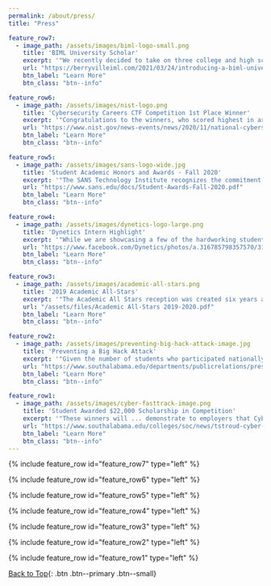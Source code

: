 ```yaml
---
permalink: /about/press/
title: "Press"

feature_row7:
  - image_path: /assets/images/biml-logo-small.png
    title: 'BIML University Scholar'
    excerpt: '"We recently decided to take on three college and high school interns to provide a bridge to academia and to inculcate young minds early in the intricacies of machine learning security."'
    url: "https://berryvilleiml.com/2021/03/24/introducing-a-biml-university-scholar/"
    btn_label: "Learn More"
    btn_class: "btn--info"

feature_row6:
  - image_path: /assets/images/nist-logo.png
    title: 'Cybersecurity Careers CTF Competition 1st Place Winner'
    excerpt: '"Congratulations to the winners, who scored highest in areas such as cryptography, networking, trivia, cybersecurity careers, web applications, reconnaissance, and more!"'
    url: "https://www.nist.gov/news-events/news/2020/11/national-cybersecurity-career-awareness-week-recap"
    btn_label: "Learn More"
    btn_class: "btn--info"

feature_row5:
  - image_path: /assets/images/sans-logo-wide.jpg
    title: 'Student Academic Honors and Awards - Fall 2020'
    excerpt: '"The SANS Technology Institute recognizes the commitment to excellence of our highest achieving students and bestows recognition of outstanding academic achievement to further distinguish those students who are becoming leaders in the cybersecurity community."'
    url: "https://www.sans.edu/docs/Student-Awards-Fall-2020.pdf"
    btn_label: "Learn More"
    btn_class: "btn--info"

feature_row4:
  - image_path: /assets/images/dynetics-logo-large.png
    title: 'Dynetics Intern Highlight'
    excerpt: '"While we are showcasing a few of the hardworking students we have here with us this Summer, we hope you enjoy learning more about them and our programs!"'
    url: "https://www.facebook.com/Dynetics/photos/a.316785798357570/3182610328441755/?type=3&__tn__=-R"
    btn_label: "Learn More"
    btn_class: "btn--info"

feature_row3:
  - image_path: /assets/images/academic-all-stars.png
    title: '2019 Academic All-Stars'
    excerpt: '"The Academic All Stars reception was created six years ago to recognize outstanding students receiving national recognition for excellent work through research and fellowship/scholarship opportunities."'
    url: "/assets/files/Academic All-Stars 2019-2020.pdf"
    btn_label: "Learn More"
    btn_class: "btn--info"

feature_row2:
  - image_path: /assets/images/preventing-big-hack-attack-image.jpg
    title: 'Preventing a Big Hack Attack'
    excerpt: '"Given the number of students who participated nationally ... this is a very distinguished honor for Trinity, Jarrod and our school..."'
    url: "https://www.southalabama.edu/departments/publicrelations/pressreleases/103119cyber.html"
    btn_label: "Learn More"
    btn_class: "btn--info"

feature_row1:
  - image_path: /assets/images/cyber-fasttrack-image.png
    title: 'Student Awarded $22,000 Scholarship in Competition'
    excerpt: '"These winners will ... demonstrate to employers that Cyber FastTrack graduates are the among the best prepared and most effective new cybersecurity employees they have ever hired..."'
    url: "https://www.southalabama.edu/colleges/soc/news/tstroud-cyber-competition.html"
    btn_label: "Learn More"
    btn_class: "btn--info"
---
```


{% include feature_row id="feature_row7" type="left" %}

{% include feature_row id="feature_row6" type="left" %}

{% include feature_row id="feature_row5" type="left" %}

{% include feature_row id="feature_row4" type="left" %}

{% include feature_row id="feature_row3" type="left" %}

{% include feature_row id="feature_row2" type="left" %}

{% include feature_row id="feature_row1" type="left" %}

[Back to Top](#top){: .btn .btn--primary .btn--small}